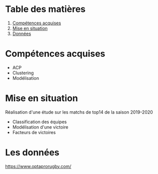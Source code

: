 # Table des matières
1. [Compétences acquises](#Comp)
2. [Mise en situation](#Scenario)  
3. [Données](#data)

# Compétences acquises <a name="Comp"></a>
- ACP
- Clustering
- Modélisation

# Mise en situation <a name="Scenario"></a>
Réalisation d'une étude sur les matchs de top14 de la saison 2019-2020
- Classification des équipes 
- Modélisation d'une victoire
- Facteurs de victoires

# Les données <a name="data"></a>
https://www.optaprorugby.com/
